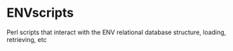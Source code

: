 # ENVscripts
Perl scripts that interact with the ENV relational database structure, loading, retrieving, etc
